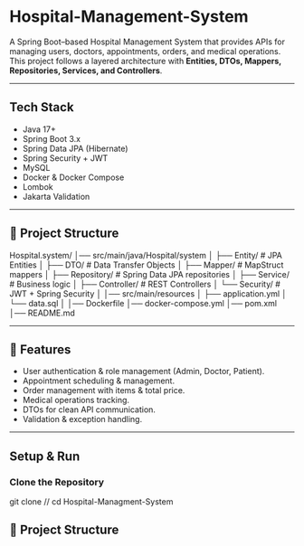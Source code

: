 # Hospital-Management-System

A Spring Boot–based Hospital Management System that provides APIs for managing users, doctors, appointments, orders, and medical operations.  
This project follows a layered architecture with **Entities, DTOs, Mappers, Repositories, Services, and Controllers**.

---
## Tech Stack
- Java 17+
- Spring Boot 3.x
- Spring Data JPA (Hibernate)
- Spring Security + JWT
- MySQL
- Docker & Docker Compose
- Lombok
- Jakarta Validation
---
## 📂 Project Structure
Hospital.system/
│── src/main/java/Hospital/system
│   ├── Entity/        # JPA Entities
│   ├── DTO/           # Data Transfer Objects
│   ├── Mapper/        # MapStruct mappers
│   ├── Repository/    # Spring Data JPA repositories
│   ├── Service/       # Business logic
│   ├── Controller/    # REST Controllers
│   └── Security/      # JWT + Spring Security
│
│── src/main/resources
│   ├── application.yml
│   └── data.sql
│
│── Dockerfile
│── docker-compose.yml
│── pom.xml
│── README.md

---

## 🚀 Features
- User authentication & role management (Admin, Doctor, Patient).
- Appointment scheduling & management.
- Order management with items & total price.
- Medical operations tracking.
- DTOs for clean API communication.
- Validation & exception handling.
  
---
## Setup & Run

### Clone the Repository
git clone //
cd Hospital-Managment-System



## 📂 Project Structure
